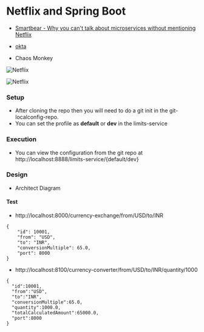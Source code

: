 # Netflix and Spring Boot

* [Smartbear - Why you can't talk about microservices without mentioning Netflix](https://smartbear.com/blog/develop/why-you-cant-talk-about-microservices-without-ment/)

* [okta](https://www.baeldung.com/spring-security-okta)

* Chaos Monkey

![Netflix](https://lh3.googleusercontent.com/proxy/2xaXxOXhvZdjlrKCYzY9vCE1LX58JiRAnNiJyMb0WWZX1aSwFzgi3wRD8A7rcGOQwPofkz5o3aLiFYz2Rvk-583Je73woc-YTzzD7VXSl8Pl-o7Z)

![Netflix](https://i1.wp.com/samirbehara.com/wp-content/uploads/2019/05/netflix-oss-framework.png?fit=1215%2C701&ssl=1)


### Setup
* After cloning the repo then you will need to do a git init in the git-localconfig-repo. 
* You can set the profile as **default** or **dev** in the limits-service

### Execution
* You can view the configuration from the git repo at http://localhost:8888/limits-service/{default/dev} 

### Design
* Architect Diagram


#### Test
* http://localhost:8000/currency-exchange/from/USD/to/INR
```
{
    "id": 10001,
    "from": "USD",
    "to": "INR",
    "conversionMultiple": 65.0,
    "port": 8000
}
```

* http://localhost:8100/currency-converter/from/USD/to/INR/quantity/1000

```
{
  "id":10001,
  "from":"USD",
  "to":"INR",
  "conversionMultiple":65.0,
  "quantity":1000.0,
  "totalCalculatedAmount":65000.0,
  "port":8000
}
```
